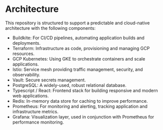 # Architecture

This repository is structured to support a predictable and cloud-native architecture with the following components:

* Buildkite: For CI/CD pipelines, automating application builds and deployments.
* Terraform: Infrastructure as code, provisioning and managing GCP resources.
* GCP Kubernetes: Using GKE to orchestrate containers and scale applications.
* Istio: Service mesh providing traffic management, security, and observability.
* Vault: Secure secrets management.
* PostgreSQL: A widely-used, robust relational database.
* Typescript / React: Frontend stack for building responsive and modern web applications.
* Redis: In-memory data store for caching to improve performance.
* Prometheus: For monitoring and alerting, tracking application and infrastructure metrics.
* Grafana: Visualization layer, used in conjunction with Prometheus for performance monitoring.

